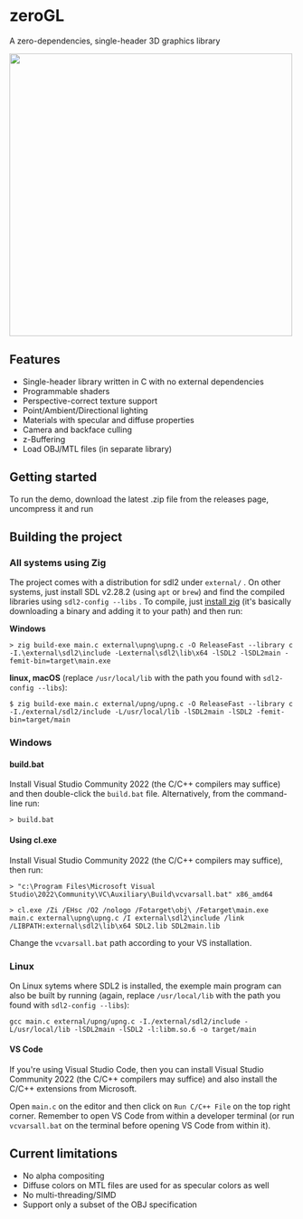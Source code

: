 # zeroGL
A zero-dependencies, single-header 3D graphics library

<img src="./docs/img/rasterizer.gif" width="500">

## Features

* Single-header library written in C with no external dependencies
* Programmable shaders
* Perspective-correct texture support
* Point/Ambient/Directional lighting
* Materials with specular and diffuse properties
* Camera and backface culling
* z-Buffering
* Load OBJ/MTL files (in separate library)

## Getting started

To run the demo, download the latest .zip file from the releases page, uncompress it and run

## Building the project

### All systems using Zig

The project comes with a distribution for sdl2 under `external/` . On other systems, just install SDL v2.28.2 (using `apt` or `brew`) and find the compiled libraries using `sdl2-config --libs` . To compile, just [install zig](https://ziglang.org/learn/getting-started/#installing-zig) (it's basically downloading a binary and adding it to your path) and then run:

**Windows**
```console
> zig build-exe main.c external\upng\upng.c -O ReleaseFast --library c -I.\external\sdl2\include -Lexternal\sdl2\lib\x64 -lSDL2 -lSDL2main -femit-bin=target\main.exe
```

**linux, macOS** (replace `/usr/local/lib` with the path you found with `sdl2-config --libs`):
```console
$ zig build-exe main.c external/upng/upng.c -O ReleaseFast --library c -I./external/sdl2/include -L/usr/local/lib -lSDL2main -lSDL2 -femit-bin=target/main
```

### Windows

#### build.bat
Install Visual Studio Community 2022 (the C/C++ compilers may suffice) and then double-click the `build.bat` file. Alternatively, from the command-line run:

```console
> build.bat
```

#### Using cl.exe
Install Visual Studio Community 2022 (the C/C++ compilers may suffice), then run:

```console
> "c:\Program Files\Microsoft Visual Studio\2022\Community\VC\Auxiliary\Build\vcvarsall.bat" x86_amd64

> cl.exe /Zi /EHsc /O2 /nologo /Fotarget\obj\ /Fetarget\main.exe main.c external\upng\upng.c /I external\sdl2\include /link /LIBPATH:external\sdl2\lib\x64 SDL2.lib SDL2main.lib
```

Change the `vcvarsall.bat` path according to your VS installation.

### Linux

On Linux sytems where SDL2 is installed, the exemple main program can also be built by running (again, replace `/usr/local/lib` with the path you found with `sdl2-config --libs`):

```console
gcc main.c external/upng/upng.c -I./external/sdl2/include -L/usr/local/lib -lSDL2main -lSDL2 -l:libm.so.6 -o target/main
```

#### VS Code
If you're using Visual Studio Code, then you can install Visual Studio Community 2022 (the C/C++ compilers may suffice) and also install the C/C++ extensions from Microsoft.

Open `main.c` on the editor and then click on `Run C/C++ File` on the top right corner. Remember to open VS Code from within a developer terminal (or run `vcvarsall.bat` on the terminal before opening VS Code from within it).

## Current limitations

* No alpha compositing
* Diffuse colors on MTL files are used for as specular colors as well
* No multi-threading/SIMD
* Support only a subset of the OBJ specification
